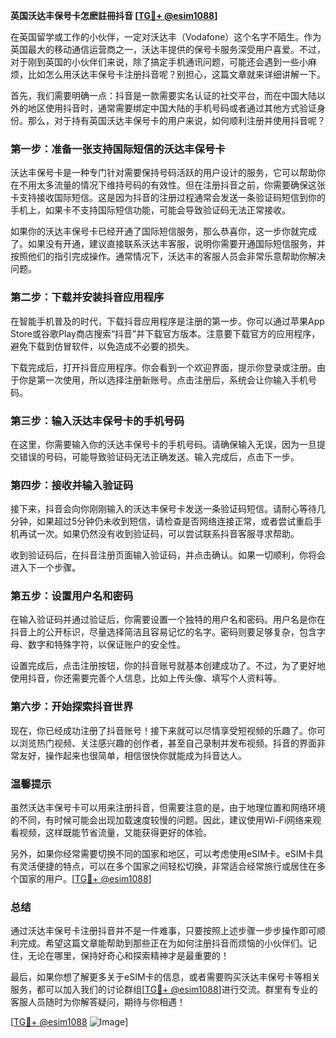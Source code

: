 **英国沃达丰保号卡怎麽註冊抖音 [[TG💪+ @esim1088](https://t.me/s/esim1088)]**

在英国留学或工作的小伙伴，一定对沃达丰（Vodafone）这个名字不陌生。作为英国最大的移动通信运营商之一，沃达丰提供的保号卡服务深受用户喜爱。不过，对于刚到英国的小伙伴们来说，除了搞定手机通讯问题，可能还会遇到一些小麻烦，比如怎么用沃达丰保号卡注册抖音呢？别担心，这篇文章就来详细讲解一下。

首先，我们需要明确一点：抖音是一款需要实名认证的社交平台，而在中国大陆以外的地区使用抖音时，通常需要绑定中国大陆的手机号码或者通过其他方式验证身份。那么，对于持有英国沃达丰保号卡的用户来说，如何顺利注册并使用抖音呢？

### 第一步：准备一张支持国际短信的沃达丰保号卡

沃达丰保号卡是一种专门针对需要保持号码活跃的用户设计的服务，它可以帮助你在不用太多流量的情况下维持号码的有效性。但在注册抖音之前，你需要确保这张卡支持接收国际短信。这是因为抖音的注册过程通常会发送一条验证码短信到你的手机上，如果卡不支持国际短信功能，可能会导致验证码无法正常接收。

如果你的沃达丰保号卡已经开通了国际短信服务，那么恭喜你，这一步你就完成了。如果没有开通，建议直接联系沃达丰客服，说明你需要开通国际短信服务，并按照他们的指引完成操作。通常情况下，沃达丰的客服人员会非常乐意帮助你解决问题。

### 第二步：下载并安装抖音应用程序

在智能手机普及的时代，下载抖音应用程序是注册的第一步。你可以通过苹果App Store或谷歌Play商店搜索“抖音”并下载官方版本。注意要下载官方的应用程序，避免下载到仿冒软件，以免造成不必要的损失。

下载完成后，打开抖音应用程序。你会看到一个欢迎界面，提示你登录或注册。由于你是第一次使用，所以选择注册新账号。点击注册后，系统会让你输入手机号码。

### 第三步：输入沃达丰保号卡的手机号码

在这里，你需要输入你的沃达丰保号卡的手机号码。请确保输入无误，因为一旦提交错误的号码，可能导致验证码无法正确发送。输入完成后，点击下一步。

### 第四步：接收并输入验证码

接下来，抖音会向你刚刚输入的沃达丰保号卡发送一条验证码短信。请耐心等待几分钟，如果超过5分钟仍未收到短信，请检查是否网络连接正常，或者尝试重启手机再试一次。如果仍然没有收到验证码，可以尝试联系抖音客服寻求帮助。

收到验证码后，在抖音注册页面输入验证码，并点击确认。如果一切顺利，你将会进入下一个步骤。

### 第五步：设置用户名和密码

在输入验证码并通过验证后，你需要设置一个独特的用户名和密码。用户名是你在抖音上的公开标识，尽量选择简洁且容易记忆的名字。密码则要足够复杂，包含字母、数字和特殊字符，以保证账户的安全性。

设置完成后，点击注册按钮，你的抖音账号就基本创建成功了。不过，为了更好地使用抖音，你还需要完善个人信息，比如上传头像、填写个人资料等。

### 第六步：开始探索抖音世界

现在，你已经成功注册了抖音账号！接下来就可以尽情享受短视频的乐趣了。你可以浏览热门视频、关注感兴趣的创作者，甚至自己录制并发布视频。抖音的界面非常友好，操作起来也很简单，相信很快你就能成为抖音达人。

### 温馨提示

虽然沃达丰保号卡可以用来注册抖音，但需要注意的是，由于地理位置和网络环境的不同，有时候可能会出现加载速度较慢的问题。因此，建议使用Wi-Fi网络来观看视频，这样既能节省流量，又能获得更好的体验。

另外，如果你经常需要切换不同的国家和地区，可以考虑使用eSIM卡。eSIM卡具有灵活便捷的特点，可以在多个国家之间轻松切换，非常适合经常旅行或居住在多个国家的用户。[[TG💪+ @esim1088](https://t.me/s/esim1088)]

### 总结

通过沃达丰保号卡注册抖音并不是一件难事，只要按照上述步骤一步步操作即可顺利完成。希望这篇文章能帮助到那些正在为如何注册抖音而烦恼的小伙伴们。记住，无论在哪里，保持好奇心和探索精神才是最重要的！

最后，如果你想了解更多关于eSIM卡的信息，或者需要购买沃达丰保号卡等相关服务，都可以加入我们的讨论群组[[TG💪+ @esim1088](https://t.me/s/esim1088)]进行交流。群里有专业的客服人员随时为你解答疑问，期待与你相遇！

[[TG💪+ @esim1088](https://t.me/s/esim1088) ![Image](https://i.postimg.cc/4NQfJmqS/Snipaste-2025-05-13-00-14-12.png)]